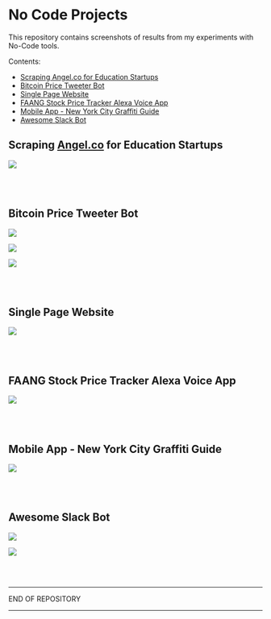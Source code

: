 # No Code Projects

This repository contains screenshots of results from my experiments with No-Code tools.

Contents:
- [Scraping Angel.co for Education Startups](https://github.com/koushikvikram/no-code-projects#scraping-angelco-for-education-startups)
- [Bitcoin Price Tweeter Bot](https://github.com/koushikvikram/no-code-projects#bitcoin-price-tweeter-bot)
- [Single Page Website](https://github.com/koushikvikram/no-code-projects#single-page-website)
- [FAANG Stock Price Tracker Alexa Voice App](https://github.com/koushikvikram/no-code-projects#faang-stock-price-tracker-alexa-voice-app)
- [Mobile App - New York City Graffiti Guide](https://github.com/koushikvikram/no-code-projects#mobile-app---new-york-city-graffiti-guide)
- [Awesome Slack Bot](https://github.com/koushikvikram/no-code-projects#awesome-slack-bot)

## Scraping [Angel.co](https://angel.co/) for Education Startups

![](images/angel-education-scraped-data.png)

<br><br>

## Bitcoin Price Tweeter Bot

![](images/bitcoin-price-tracker.png)

![](images/zapier-bitcoin-price-tweeter.png)

![](images/twitter.jpg)

<br><br>

## Single Page Website

![](images/carrd-compounding-copy-final.png)

<br><br>

## FAANG Stock Price Tracker Alexa Voice App

![](images/faang-stock-tracker-voiceflow-export.png)

<br><br>

## Mobile App - New York City Graffiti Guide

![](images/glideapp.png)

<br><br>

## Awesome Slack Bot

![](images/zapier-slack-bot.png)

![](images/zapier-slack-bot-message.png)

<br><br>

----------------------------------------------------
END OF REPOSITORY

----------------------------------------------------